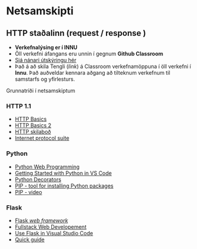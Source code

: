 # Netsamskipti

## HTTP staðalinn (request / response ) 

* **Verkefnalýsing er í INNU** 
* Öll verkefni áfangans eru unnin í gegnum **Github Classroom** 
* [Sjá nánari útskýringu hér](https://github.com/VEF2VFC/Verkefnaskil)
* Það á að skila Tengli (_link_) á Classroom verkefnamöppuna í öll verkefni í **Innu**. Það auðveldar kennara aðgang að tilteknum verkefnum til samstarfs og yfirlesturs.

Grunnatriði í netsamskiptum

### HTTP 1.1

* [HTTP Basics](https://www.ntu.edu.sg/home/ehchua/programming/webprogramming/HTTP_Basics.html)
* [HTTP Basics 2](https://code.tutsplus.com/tutorials/http-the-protocol-every-web-developer-must-know-part-1--net-31177)
* [HTTP skilaboð](https://httpstatuses.com/)
* [Internet protocol suite](https://en.wikipedia.org/wiki/Internet_protocol_suite#Key_architectural_principles)

### Python

* [Python Web Programming](http://pwp.stevecassidy.net/)
* [Getting Started with Python in VS Code](https://code.visualstudio.com/docs/python/python-tutorial)
* [Python Decorators](https://realpython.com/primer-on-python-decorators/)
* [PIP - tool for installing Python packages](https://pip.pypa.io/en/stable/)
* [PIP - video](https://www.youtube.com/watch?v=zPMr0lEMqpo)

### Flask

* [Flask _web framework_](http://flask.pocoo.org/)
* [Fullstack Web Developement](https://www.fullstackpython.com/web-development.html)
* [Use Flask in Visual Studio Code](https://code.visualstudio.com/docs/python/tutorial-flask)
* [Quick guide](https://www.tutorialspoint.com/flask/flask_quick_guide.htm)